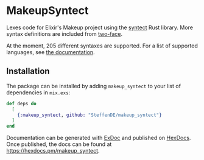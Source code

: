 # MakeupSyntect

Lexes code for Elixir's Makeup project using the [syntect](https://docs.rs/syntect/latest/syntect/) Rust library.
More syntax definitions are included from [two-face](https://docs.rs/two-face/latest/two_face/).

At the moment, 205 different syntaxes are supported. For a list of supported languages, see [the documentation](https://steffende.github.io/makeup_syntect/MakeupSyntect.Syntaxes.html).

## Installation

The package can be installed by adding `makeup_syntect` to your list of dependencies in `mix.exs`:

```elixir
def deps do
  [
    {:makeup_syntect, github: "SteffenDE/makeup_syntect"}
  ]
end
```

Documentation can be generated with [ExDoc](https://github.com/elixir-lang/ex_doc)
and published on [HexDocs](https://hexdocs.pm). Once published, the docs can
be found at <https://hexdocs.pm/makeup_syntect>.
